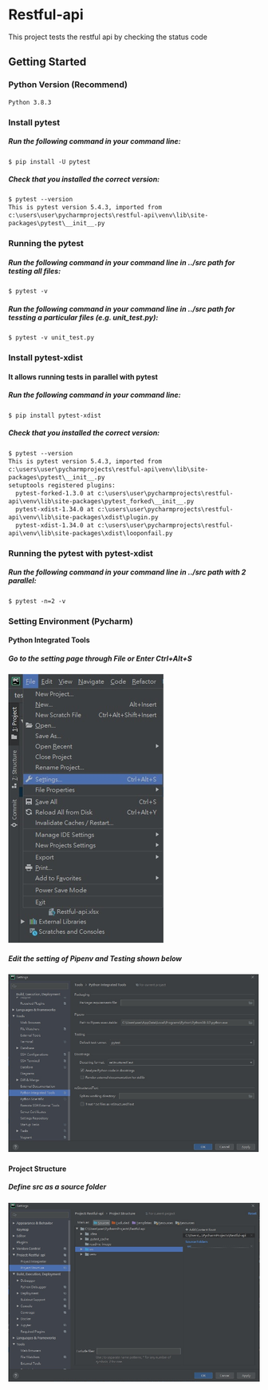 # Restful-api
This project tests the restful api by checking the status code
## Getting Started
### Python Version (Recommend)
    Python 3.8.3

### Install pytest
##### Run the following command in your command line:
    $ pip install -U pytest
##### Check that you installed the correct version:
    $ pytest --version
    This is pytest version 5.4.3, imported from c:\users\user\pycharmprojects\restful-api\venv\lib\site-packages\pytest\__init__.py

### Running the pytest
##### Run the following command in your command line in ../src path for testing all files:
    $ pytest -v
##### Run the following command in your command line in ../src path for tessting a particular files (e.g. unit_test.py):
    $ pytest -v unit_test.py
    
### Install pytest-xdist
#### It allows running tests in parallel with pytest
##### Run the following command in your command line:
    $ pip install pytest-xdist
##### Check that you installed the correct version:
    $ pytest --version
    This is pytest version 5.4.3, imported from c:\users\user\pycharmprojects\restful-api\venv\lib\site-packages\pytest\__init__.py
    setuptools registered plugins:
      pytest-forked-1.3.0 at c:\users\user\pycharmprojects\restful-api\venv\lib\site-packages\pytest_forked\__init__.py
      pytest-xdist-1.34.0 at c:\users\user\pycharmprojects\restful-api\venv\lib\site-packages\xdist\plugin.py
      pytest-xdist-1.34.0 at c:\users\user\pycharmprojects\restful-api\venv\lib\site-packages\xdist\looponfail.py
    
### Running the pytest with pytest-xdist
##### Run the following command in your command line in ../src path with 2 parallel:
    $ pytest -n=2 -v
    
### Setting Environment (Pycharm)
#### Python Integrated Tools
##### Go to the setting page through *File* or Enter Ctrl+Alt+S 
![image](https://github.com/raymond2012/Restful-api/blob/master/readme-image/setting.jpg?raw=true)
##### Edit the setting of Pipenv and Testing shown below
![image](https://github.com/raymond2012/Restful-api/blob/master/readme-image/python_integrated_tools.jpg?raw=true)

#### Project Structure
##### Define *src* as a source folder
![image](https://github.com/raymond2012/Restful-api/blob/master/readme-image/project_structure.jpg?raw=true)
